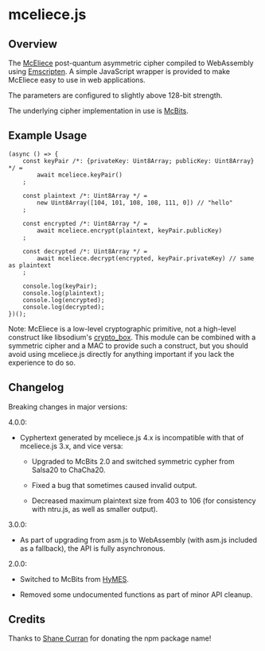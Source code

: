 # mceliece.js

## Overview

The [McEliece](https://en.wikipedia.org/wiki/McEliece_cryptosystem) post-quantum asymmetric
cipher compiled to WebAssembly using [Emscripten](https://github.com/kripken/emscripten).
A simple JavaScript wrapper is provided to make McEliece easy to use in web applications.

The parameters are configured to slightly above 128-bit strength.

The underlying cipher implementation in use is [McBits](https://tungchou.github.io/mcbits).

## Example Usage

	(async () => {
		const keyPair /*: {privateKey: Uint8Array; publicKey: Uint8Array} */ =
			await mceliece.keyPair()
		;

		const plaintext /*: Uint8Array */ =
			new Uint8Array([104, 101, 108, 108, 111, 0]) // "hello"
		;

		const encrypted /*: Uint8Array */ =
			await mceliece.encrypt(plaintext, keyPair.publicKey)
		;

		const decrypted /*: Uint8Array */ =
			await mceliece.decrypt(encrypted, keyPair.privateKey) // same as plaintext
		;

		console.log(keyPair);
		console.log(plaintext);
		console.log(encrypted);
		console.log(decrypted);
	})();

Note: McEliece is a low-level cryptographic primitive, not a high-level construct like libsodium's
[crypto_box](https://download.libsodium.org/doc/public-key_cryptography/authenticated_encryption.html).
This module can be combined with a symmetric cipher and a MAC to provide such a construct, but you
should avoid using mceliece.js directly for anything important if you lack the experience to do so.

## Changelog

Breaking changes in major versions:

4.0.0:

* Cyphertext generated by mceliece.js 4.x is incompatible with that of mceliece.js 3.x, and vice versa:

  - Upgraded to McBits 2.0 and switched symmetric cypher from Salsa20 to ChaCha20.

  - Fixed a bug that sometimes caused invalid output. 

  - Decreased maximum plaintext size from 403 to 106 (for consistency with ntru.js, as well as
    smaller output).

3.0.0:

* As part of upgrading from asm.js to WebAssembly (with asm.js included as a fallback),
the API is fully asynchronous.

2.0.0:

* Switched to McBits from [HyMES](https://www.rocq.inria.fr/secret/CBCrypto/index.php?pg=hymes).

* Removed some undocumented functions as part of minor API cleanup.

## Credits

Thanks to [Shane Curran](https://github.com/narruc) for donating the npm package name!
